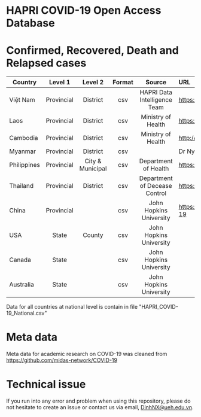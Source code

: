 # HAPRI COVID-19 Open Access Database

# Confirmed, Recovered, Death and Relapsed cases

| Country     |  Level 1   | Level 2  | Format |                  Source |URL|
| ---------   |:----------:|:--------:|:-------:|:-----------------------:|:---|
| Việt Nam    | Provincial | District |    csv |HAPRI Data Intelligence Team |https://www.hapri.ueh.edu.vn/|
| Laos        | Provincial | District |    csv |Ministry of Health |https://www.covid19.gov.la/|
| Cambodia    | Provincial | District |    csv |Ministry of Health |http://www.cdcmoh.gov.kh/|
|Myanmar | Provincial | District | csv| | Dr Nyein Chan Ko Ko | https://docs.google.com/spreadsheets/d/1-Csmn_rXTQvnkJR8tnFkQEyKBnhq8fz-YxyHidhONiI/|
| Philippines | Provincial | City & Municipal |    csv | Department of Health | https://www.doh.gov.ph/2019-nCoV |
| Thailand    | Provincial | District |    csv | Department of Decease Control | https://covid19.th-stat.com/ |
| China       | Provincial |          |    csv | John Hopkins University |https://github.com/CSSEGISandData/COVID-19|
| USA         |   State    |  County  |    csv | John Hopkins University ||
| Canada      |   State    |          |    csv | John Hopkins University ||
| Australia   |   State    |          |    csv | John Hopkins University ||

Data for all countries at national level is contain in file "HAPRI_COVID-19_National.csv"

# Meta data

Meta data for academic research on COVID-19 was cleaned from https://github.com/midas-network/COVID-19

# Technical issue

If you run into any error and problem when using this repository, please do not hesitate to create an issue or contact us via email, <DinhNX@ueh.edu.vn>.
